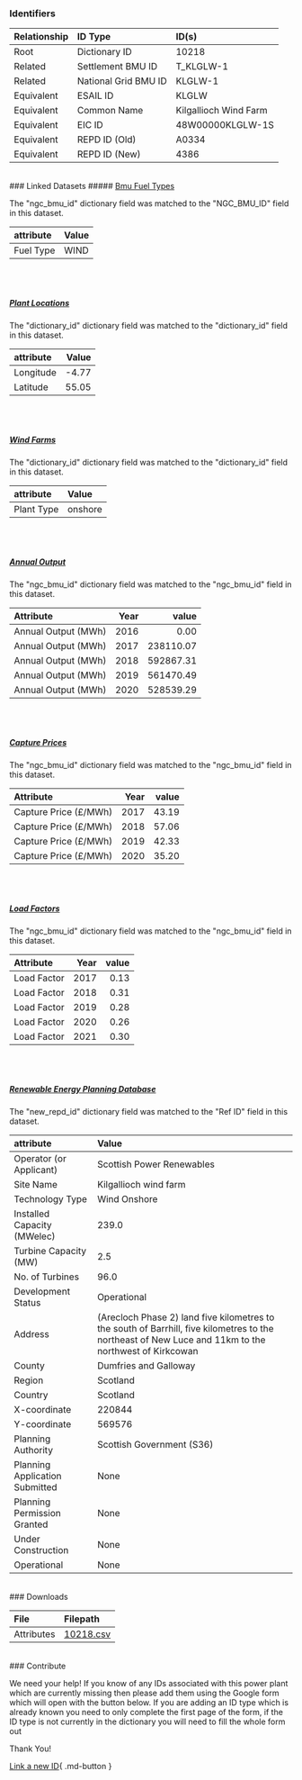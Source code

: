 ### Identifiers

| Relationship   | ID Type              | ID(s)                 |
|:---------------|:---------------------|:----------------------|
| Root           | Dictionary ID        | 10218                 |
| Related        | Settlement BMU ID    | T_KLGLW-1             |
| Related        | National Grid BMU ID | KLGLW-1               |
| Equivalent     | ESAIL ID             | KLGLW                 |
| Equivalent     | Common Name          | Kilgallioch Wind Farm |
| Equivalent     | EIC ID               | 48W00000KLGLW-1S      |
| Equivalent     | REPD ID (Old)        | A0334                 |
| Equivalent     | REPD ID (New)        | 4386                  |

<br>
### Linked Datasets
##### <a href="https://osuked.github.io/Power-Station-Dictionary/datasets/bmu-fuel-types">Bmu Fuel Types</a>



The "ngc_bmu_id" dictionary field was matched to the "NGC_BMU_ID" field in this dataset.

| attribute   | Value   |
|:------------|:--------|
| Fuel Type   | WIND    |

<br><br>
##### <a href="https://osuked.github.io/Power-Station-Dictionary/datasets/plant-locations">Plant Locations</a>



The "dictionary_id" dictionary field was matched to the "dictionary_id" field in this dataset.

| attribute   |   Value |
|:------------|--------:|
| Longitude   |   -4.77 |
| Latitude    |   55.05 |

<br><br>
##### <a href="https://osuked.github.io/Power-Station-Dictionary/datasets/wind-farms">Wind Farms</a>



The "dictionary_id" dictionary field was matched to the "dictionary_id" field in this dataset.

| attribute   | Value   |
|:------------|:--------|
| Plant Type  | onshore |

<br><br>
##### <a href="https://osuked.github.io/Power-Station-Dictionary/datasets/annual-output">Annual Output</a>



The "ngc_bmu_id" dictionary field was matched to the "ngc_bmu_id" field in this dataset.

| Attribute           |   Year |     value |
|:--------------------|-------:|----------:|
| Annual Output (MWh) |   2016 |      0.00 |
| Annual Output (MWh) |   2017 | 238110.07 |
| Annual Output (MWh) |   2018 | 592867.31 |
| Annual Output (MWh) |   2019 | 561470.49 |
| Annual Output (MWh) |   2020 | 528539.29 |

<br><br>
##### <a href="https://osuked.github.io/Power-Station-Dictionary/datasets/capture-prices">Capture Prices</a>



The "ngc_bmu_id" dictionary field was matched to the "ngc_bmu_id" field in this dataset.

| Attribute             |   Year |   value |
|:----------------------|-------:|--------:|
| Capture Price (£/MWh) |   2017 |   43.19 |
| Capture Price (£/MWh) |   2018 |   57.06 |
| Capture Price (£/MWh) |   2019 |   42.33 |
| Capture Price (£/MWh) |   2020 |   35.20 |

<br><br>
##### <a href="https://osuked.github.io/Power-Station-Dictionary/datasets/load-factors">Load Factors</a>



The "ngc_bmu_id" dictionary field was matched to the "ngc_bmu_id" field in this dataset.

| Attribute   |   Year |   value |
|:------------|-------:|--------:|
| Load Factor |   2017 |    0.13 |
| Load Factor |   2018 |    0.31 |
| Load Factor |   2019 |    0.28 |
| Load Factor |   2020 |    0.26 |
| Load Factor |   2021 |    0.30 |

<br><br>
##### <a href="https://osuked.github.io/Power-Station-Dictionary/datasets/renewable-energy-planning-database">Renewable Energy Planning Database</a>



The "new_repd_id" dictionary field was matched to the "Ref ID" field in this dataset.

| attribute                      | Value                                                                                                                                                 |
|:-------------------------------|:------------------------------------------------------------------------------------------------------------------------------------------------------|
| Operator (or Applicant)        | Scottish Power Renewables                                                                                                                             |
| Site Name                      | Kilgallioch wind farm                                                                                                                                 |
| Technology Type                | Wind Onshore                                                                                                                                          |
| Installed Capacity (MWelec)    | 239.0                                                                                                                                                 |
| Turbine Capacity (MW)          | 2.5                                                                                                                                                   |
| No. of Turbines                | 96.0                                                                                                                                                  |
| Development Status             | Operational                                                                                                                                           |
| Address                        | (Arecloch Phase 2) land five kilometres to the south of Barrhill, five kilometres to the northeast of New Luce and 11km to the northwest of Kirkcowan |
| County                         | Dumfries and Galloway                                                                                                                                 |
| Region                         | Scotland                                                                                                                                              |
| Country                        | Scotland                                                                                                                                              |
| X-coordinate                   | 220844                                                                                                                                                |
| Y-coordinate                   | 569576                                                                                                                                                |
| Planning Authority             | Scottish Government (S36)                                                                                                                             |
| Planning Application Submitted | None                                                                                                                                                  |
| Planning Permission Granted    | None                                                                                                                                                  |
| Under Construction             | None                                                                                                                                                  |
| Operational                    | None                                                                                                                                                  |


<br>
### Downloads


| File       | Filepath                                                                              |
|:-----------|:--------------------------------------------------------------------------------------|
| Attributes | [10218.csv](https://osuked.github.io/Power-Station-Dictionary/object_attrs/10218.csv) |


<br>
### Contribute

We need your help! If you know of any IDs associated with this power plant which are currently missing then please add them using the Google form which will open with the button below. If you are adding an ID type which is already known you need to only complete the first page of the form, if the ID type is not currently in the dictionary you will need to fill the whole form out

Thank You!

[Link a new ID](https://docs.google.com/forms/d/e/1FAIpQLSc5jRsQ7NgiLLXbwo9PUdwTQyuqbRwThltG56-o6NVSe7E_nw/viewform?usp=pp_url&entry.251912331=10218){ .md-button }